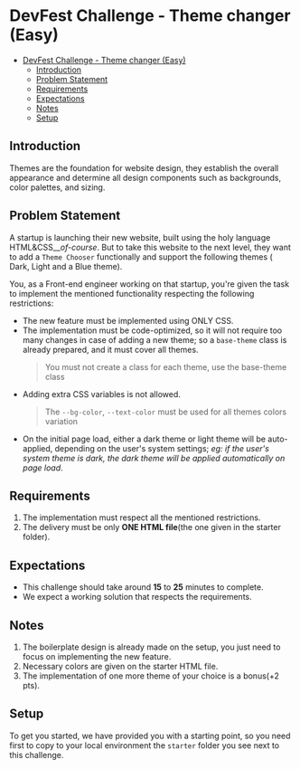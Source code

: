 # DevFest Challenge - Theme changer (Easy)

- [DevFest Challenge - Theme changer (Easy)](#devfest-challenge---theme-changer-easy)
  - [Introduction](#introduction)
  - [Problem Statement](#problem-statement)
  - [Requirements](#requirements)
  - [Expectations](#expectations)
  - [Notes](#notes)
  - [Setup](#setup)

## Introduction

Themes are the foundation for website design, they establish the overall appearance and determine all design components such as backgrounds, color palettes, and sizing.

## Problem Statement

A startup is launching their new website, built using the holy language HTML&CSS__*of-course*.
But to take this website to the next level, they want to add a `Theme Chooser` functionally and support the following themes ( Dark, Light and a Blue theme).

You, as a Front-end engineer working on that startup, you're given the task to implement the mentioned functionality respecting the following restrictions:

- The new feature must be implemented using ONLY CSS.
- The implementation must be code-optimized, so it will not require too many changes in case of adding a new theme; so a `base-theme` class is already prepared, and it must cover all themes.
  > You must not create a class for each theme, use the base-theme class
- Adding extra CSS variables is not allowed.
  > The `--bg-color`, `--text-color` must be used for all themes colors variation
- On the initial page load, either a dark theme or light theme will be auto-applied, depending on the user's system settings; _eg: if the user's system theme is dark, the dark theme will be applied automatically on page load_.

## Requirements

1. The implementation must respect all the mentioned restrictions.
2. The delivery must be only **ONE HTML file**(the one given in the starter folder).

## Expectations

- This challenge should take around **15** to **25** minutes to complete.
- We expect a working solution that respects the requirements.

## Notes

1. The boilerplate design is already made on the setup, you just need to focus on implementing the new feature.
2. Necessary colors are given on the starter HTML file.
3. The implementation of one more theme of your choice is a bonus(+2 pts).

## Setup

To get you started, we have provided you with a starting point, so you need first to copy to your local environment the `starter` folder you see next to this challenge.
